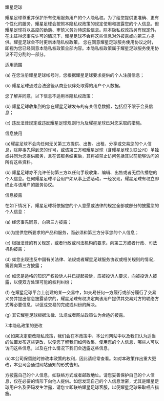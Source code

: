 耀星足球

耀星足球尊重并保护所有使用服务用户的个人隐私权。为了给您提供更准确、更有个性化的服务，耀星足球会按照本隐私权政策的规定使用和披露您的个人信息。但耀星足球将以高度的勤勉、审慎义务对待这些信息。除本隐私权政策另有规定外，在未征得您事先许可的情况下，耀星足球不会将这些信息对外披露或向第三方提供。耀星足球会不时更新本隐私权政策。 您在同意耀星足球服务使用协议之时，即视为您已经同意本隐私权政策全部内容。本隐私权政策属于耀星足球服务使用协议不可分割的一部分。

适用范围

(a) 在您注册耀星足球帐号时，您根据耀星足球要求提供的个人注册信息；

(b) 耀星足球通过合法途径从商业伙伴处取得的用户个人数据。

您了解并同意，以下信息不适用本隐私权政策：

(b) 耀星足球收集到的您在耀星足球发布的有关信息数据，包括但不限于会员信息；

(c) 违反法律规定或违反耀星足球规则行为及耀星足球已对您采取的措施。

信息使用

(a)耀星足球不会向任何无关第三方提供、出售、出租、分享或交易您的个人信息，除非事先得到您的许可，或该第三方和耀星足球（含耀星足球关联公司）单独或共同为您提供服务，且在该服务结束后，其将被禁止访问包括其以前能够访问的所有这些资料。

(b) 耀星足球亦不允许任何第三方以任何手段收集、编辑、出售或者无偿传播您的个人信息。任何耀星足球平台用户如从事上述活动，一经发现，耀星足球有权立即终止与该用户的服务协议。

信息披露

在如下情况下，耀星足球将依据您的个人意愿或法律的规定全部或部分的披露您的个人信息：

(a) 经您事先同意，向第三方披露；

(b)为提供您所要求的产品和服务，而必须和第三方分享您的个人信息；

(c) 根据法律的有关规定，或者行政或司法机构的要求，向第三方或者行政、司法机构披露；

(d) 如您出现违反中国有关法律、法规或者耀星足球服务协议或相关规则的情况，需要向第三方披露；

(e) 如您是适格的知识产权投诉人并已提起投诉，应被投诉人要求，向被投诉人披露，以便双方处理可能的权利纠纷；

(f) 在耀星足球平台上创建的某一交易中，如交易任何一方履行或部分履行了交易义务并提出信息披露请求的，耀星足球有权决定向该用户提供其交易对方的联络方式等必要信息，以促成交易的完成或纠纷的解决。

(g) 其它耀星足球根据法律、法规或者网站政策认为合适的披露。

7.本隐私政策的更改

(a)如果决定更改隐私政策，我们会在本政策中、本公司网站中以及我们认为适当的位置发布这些更改，以便您了解我们如何收集、使用您的个人信息，哪些人可以访问这些信息，以及在什么情况下我们会透露这些信息。

(b)本公司保留随时修改本政策的权利，因此请经常查看。如对本政策作出重大更改，本公司会通过网站通知的形式告知。

方披露自己的个人信息，如联络方式或者邮政地址。请您妥善保护自己的个人信息，仅在必要的情形下向他人提供。如您发现自己的个人信息泄密，尤其是耀星足球用户名及密码发生泄露，请您立即联络耀星足球客服，以便耀星足球采取相应措施。
